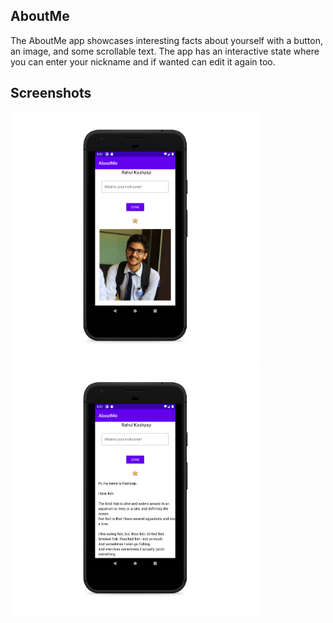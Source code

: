 ## AboutMe

The AboutMe app showcases interesting facts about yourself with a button, an image, and some scrollable text. The app has an interactive state where you can enter your nickname and if wanted can edit it again too.

## Screenshots

<p float="left">
  <img src="screenshot/ss1.png" width="400" alt="Screenshot of the app."/>
  <img src="/screenshot/ss2.png" width="400" alt="Screenshot of the app."/> 
</p>

